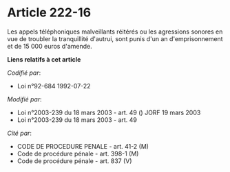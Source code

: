 # Article 222-16

Les appels téléphoniques malveillants réitérés ou les agressions sonores en vue de troubler la tranquillité d'autrui, sont
punis d'un an d'emprisonnement et de 15 000 euros d'amende.

**Liens relatifs à cet article**

_Codifié par_:

  - Loi n°92-684 1992-07-22

_Modifié par_:

  - Loi n°2003-239 du 18 mars 2003 - art. 49 () JORF 19 mars 2003
  - Loi n°2003-239 du 18 mars 2003 - art. 49

_Cité par_:

  - CODE DE PROCEDURE PENALE - art. 41-2 (M)
  - Code de procédure pénale - art. 398-1 (M)
  - Code de procédure pénale - art. 837 (V)
